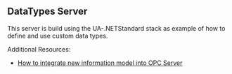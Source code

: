 ﻿## DataTypes Server

This server is build using the UA-.NETStandard stack as example of how to define and use custom data types.

Additional Resources:

* [How to integrate new information model into OPC Server](./_docs/IntegrateOwnInformationModel.md)
